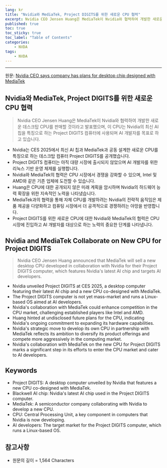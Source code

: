 ```yaml
---
lang: kr
title: "Nvidia와 MediaTek, Project DIGITS를 위한 새로운 CPU 협력"
excerpt: Nvidia CEO Jensen Huang은 MediaTek이 Nvidia와 협력하여 개발한 새로운 데스크탑 CPU를 판매할 것이라고 발표했으며, 이 CPU는 Nvidia의 최신 AI 칩을 특징으로 하는 Project DIGITS 컴퓨터에 사용되며 AI 개발자를 목표로 하고 있습니다.
published: true
toc: true
toc_sticky: true
toc_label: "Table of Contents"
categories:
    - NVDA
tags:
    - NVDA
---
```


---

  원문: [Nvidia CEO says company has plans for desktop chip designed with MediaTek](https://www.investing.com/news/economy-news/nvidia-ceo-says-company-has-plans-for-desktop-chip-designed-with-mediatek-3801486)

## Nvidia와 MediaTek, Project DIGITS를 위한 새로운 CPU 협력

> Nvidia CEO Jensen Huang은 MediaTek이 Nvidia와 협력하여 개발한 새로운 데스크탑 CPU를 판매할 것이라고 발표했으며, 이 CPU는 Nvidia의 최신 AI 칩을 특징으로 하는 Project DIGITS 컴퓨터에 사용되며 AI 개발자를 목표로 하고 있습니다.


- Nvidia는 CES 2025에서 최신 AI 칩과 MediaTek과 공동 설계한 새로운 CPU를 특징으로 하는 데스크탑 컴퓨터 Project DIGITS를 공개했습니다.
- Project DIGITS 컴퓨터는 아직 대량 시장에 출시되지 않았으며 AI 개발자를 위한 리눅스 기반 운영 체제를 실행합니다.
- Nvidia와 MediaTek의 협력은 CPU 시장에서 경쟁을 강화할 수 있으며, Intel 및 AMD와 같은 기존 업체에 도전할 수 있습니다.
- Huang은 CPU에 대한 공개되지 않은 미래 계획을 암시하며 Nvidia의 하드웨어 능력 확장을 위한 지속적인 노력을 나타냈습니다.
- MediaTek과의 협력을 통해 자체 CPU를 개발하려는 Nvidia의 전략적 움직임은 제품 제공을 다양화하고 컴퓨팅 시장에서 더 공격적으로 경쟁하려는 야망을 반영합니다.
- Project DIGITS를 위한 새로운 CPU에 대한 Nvidia와 MediaTek의 협력은 CPU 시장에 진입하고 AI 개발자를 대상으로 하는 노력의 중요한 단계를 나타냅니다.

## Nvidia and MediaTek Collaborate on New CPU for Project DIGITS

> Nvidia CEO Jensen Huang announced that MediaTek will sell a new desktop CPU developed in collaboration with Nvidia for their Project DIGITS computer, which features Nvidia's latest AI chip and targets AI developers.


- Nvidia unveiled Project DIGITS at CES 2025, a desktop computer featuring their latest AI chip and a new CPU co-designed with MediaTek.
- The Project DIGITS computer is not yet mass-market and runs a Linux-based OS aimed at AI developers.
- Nvidia's collaboration with MediaTek could enhance competition in the CPU market, challenging established players like Intel and AMD.
- Huang hinted at undisclosed future plans for the CPU, indicating Nvidia's ongoing commitment to expanding its hardware capabilities.
- Nvidia's strategic move to develop its own CPU in partnership with MediaTek reflects its ambition to diversify its product offerings and compete more aggressively in the computing market.
- Nvidia's collaboration with MediaTek on the new CPU for Project DIGITS marks a significant step in its efforts to enter the CPU market and cater to AI developers.

## Keywords

- Project DIGITS: A desktop computer unveiled by Nvidia that features a new CPU co-designed with MediaTek.
- Blackwell AI chip: Nvidia's latest AI chip used in the Project DIGITS computer.
- MediaTek: A semiconductor company collaborating with Nvidia to develop a new CPU.
- CPU: Central Processing Unit, a key component in computers that Nvidia is now developing.
- AI developers: The target market for the Project DIGITS computer, which runs a Linux-based OS.

## 참고사항

- 원문의 길이 = 1,564 Characters

